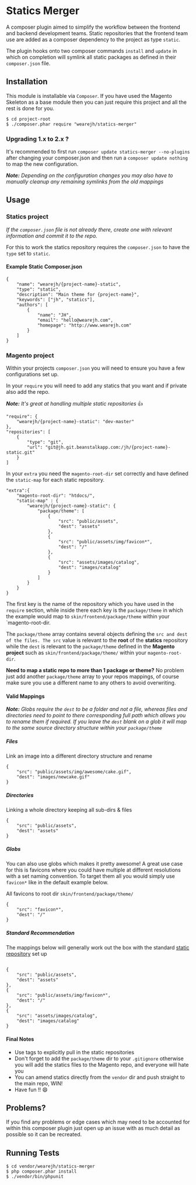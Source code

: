 # Statics Merger

A composer plugin aimed to simplify the workflow between the frontend and backend development teams. Static repositories that the frontend team use are added as a composer dependency to the project as type ```static```.

The plugin hooks onto two composer commands ```install``` and ```update``` in which on completion will symlink all static packages as defined in their ```composer.json``` file.

## Installation

This module is installable via ```Composer```. If you have used the Magento Skeleton as a base module then you can just require this project and all the rest is done for you.

```
$ cd project-root
$ ./composer.phar require "wearejh/statics-merger"
```

### Upgrading 1.x to 2.x ?

It's recommended to first run `composer update statics-merger --no-plugins` after changing your composer.json and then run a `composer update nothing` to map the new configuration.

*__Note:__ Depending on the configuration changes you may also have to manually cleanup any remaining symlinks from the old mappings*


## Usage

### Statics project

*If the `composer.json` file is not already there, create one with relevant information and commit it to the repo.*

For this to work the statics repository requires the `composer.json` to have the `type` set to `static`.

#### Example Static Composer.json

```
{
    "name": "wearejh/{project-name}-static",
    "type": "static",
    "description": "Main theme for {project-name}",
    "keywords": ["jh", "statics"],
    "authors": [
        {
            "name": "JH",
            "email": "hello@wearejh.com",
            "homepage": "http://www.wearejh.com"
        }
    ]
}
```


### Magento project

Within your projects `composer.json` you will need to ensure you have a few configurations set up.

In your `require` you will need to add any statics that you want and if private also add the repo.

*__Note:__ It's great at handling multiple static repositories* :thumbsup:

```
"require": {
    "wearejh/{project-name}-static": "dev-master"
},
"repositories": [
    {
        "type": "git",
		"url": "git@jh.git.beanstalkapp.com:/jh/{project-name}-static.git"
    }
]
```

In your ```extra``` you need the ```magento-root-dir``` set correctly and have defined the ```static-map``` for each static repository.

```
"extra":{
    "magento-root-dir": "htdocs/",
    "static-map" : {
        "wearejh/{project-name}-static": {
            "package/theme": [
                {
                    "src": "public/assets",
                    "dest": "assets"
                },
                {
                    "src": "public/assets/img/favicon*",
                    "dest": "/"
                },
                {
                    "src": "assets/images/catalog",
                    "dest": "images/catalog"
                }
            ]
        }
    }
}
```

The first key is the name of the repository which you have used in the `require` section, while inside there each key is the `package/theme` in which the example would map to `skin/frontend/package/theme` within your `magento-root-dir.

The `package/theme` array contains several objects defining the `src and dest of the files. The src` value is relevant to the __root__ of the __statics__ repository while the `dest` is relevant to the `package/theme` defined in the __Magento project__ such as `skin/frontend/package/theme/` within your `magento-root-dir`.

__Need to map a static repo to more than 1 package or theme?__ No problem just add another `package/theme` array to your repos mappings, of course make sure you use a different name to any others to avoid overwriting.

#### Valid Mappings

*__Note:__ Globs require the `dest` to be a folder and not a file, whereas files and directories need to point to there corresponding full path which allows you to rename them if required. If you leave the `dest` blank on a glob it will map to the same source directory structure within your `package/theme`*

##### Files

Link an image into a different directory structure and rename

```
{
    "src": "public/assets/img/awesome/cake.gif",
    "dest": "images/newcake.gif"
}
```

##### Directories

Linking a whole directory keeping all sub-dirs & files

```
{
    "src": "public/assets",
    "dest": "assets"
}
```

##### Globs

You can also use globs which makes it pretty awesome! A great use case for this is favicons where you could have multiple at different resolutions with a set naming convention. To target them all you would simply use `favicon*` like in the default example below.

All favicons to root dir `skin/frontend/package/theme/`

```
{
    "src": "favicon*",
    "dest": "/"
}
```

##### Standard Recommendation

The mappings below will generally work out the box with the standard [static repository](https://bitbucket.org/jhhello/frontend-boilerplates/src) set up

```

{
    "src": "public/assets",
    "dest": "assets"
},
{
    "src": "public/assets/img/favicon*",
    "dest": "/"
},
{
    "src": "assets/images/catalog",
    "dest": "images/catalog"
}

```

#### Final Notes

* Use tags to explicitly pull in the static repositories
* Don't forget to add the `package/theme` dir to your `.gitignore` otherwise you will add the statics files to the Magento repo, and everyone will hate you
* You can amend statics directly from the `vendor` dir and push straight to the main repo, WIN!
* Have fun !! :smile:

## Problems?

If you find any problems or edge cases which may need to be accounted for within this composer plugin just open up an issue with as much detail as possible so it can be recreated.

## Running Tests

```
$ cd vendor/wearejh/statics-merger
$ php composer.phar install
$ ./vendor/bin/phpunit
```
